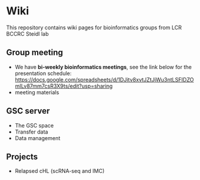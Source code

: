 # Wiki

This repository contains wiki pages for bioinformatics groups from LCR BCCRC Steidl lab

## Group meeting

- We have **bi-weekly bioinformatics meetings**, see the link below for the presentation schedule:
      https://docs.google.com/spreadsheets/d/1DJitv8xvtJZtJjWu3ntLSFIDZOmILv87mm7csR3X9ts/edit?usp=sharing
- meeting materials

## GSC server

- The GSC space
- Transfer data
- Data management

## Projects

- Relapsed cHL (scRNA-seq and IMC)
